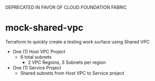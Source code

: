 DEPRECATED IN FAVOR OF CLOUD FOUNDATION FABRIC

# mock-shared-vpc

Terraform to quickly create a testing work surface using Shared VPC

- One (1) Host VPC Project
  - 6 total subnets
    - 2 VPC Regions, 3 Subnets per region
- One (1) Service Project
  - Shared subnets from Host VPC to Service project
